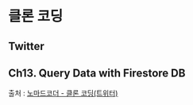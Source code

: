# 클론 코딩

## Twitter

## Ch13. Query Data with Firestore DB

출처 : [노마드코더 - 클론 코딩(트위터)](https://nomadcoders.co/nwitter/)
